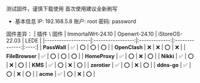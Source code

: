 测试固件，谨慎下载使用
首次使用建议全新刷写
* 基本信息
IP: 192.168.5.8
账户: root
密码: password

固件差异：
| 插件 \ 固件       | ImmortalWrt-24.10 | Openwrt-24.10 | iStoreOS-22.03 | LEDE |
|-------------------|:-----------------:|:-------------:|:--------------:|:----:|
| **PassWall**      |       ✅         |       ⭕      |       ⭕       |  ⭕  |
| **OpenClash**     |       ❌         |       ❌      |       ⭕       |  ❌  |
| **FileBrowser**   |       ✅         |       ⭕      |       ⭕       |  ⭕  |
| **HomeProxy**     |       ✅         |       ⭕      |       ❌       |  ⭕  |
| **Nikki**         |       ✅         |       ⭕      |       ❌       |  ⭕  |
| **KMS**           |       ✅         |       ⭕      |       ❌       |  ⭕  |
| **zerotier**      |       ✅         |       ⭕      |       ❌       |  ⭕  |
| **ddns-go**       |       ✅         |       ⭕      |       ❌       |  ⭕  |
| **acme**          |       ✅         |       ⭕      |       ❌       |  ⭕  |
